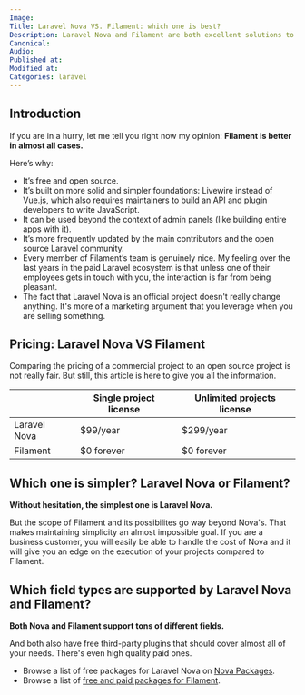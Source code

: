 ```yaml
---
Image: 
Title: Laravel Nova VS. Filament: which one is best?
Description: Laravel Nova and Filament are both excellent solutions to build your admin panels. But let's dive into the details anyway.
Canonical: 
Audio:
Published at: 
Modified at: 
Categories: laravel
---
```


## Introduction

If you are in a hurry, let me tell you right now my opinion: **Filament is better in almost all cases.**

Here’s why:
- It’s free and open source.
- It’s built on more solid and simpler foundations: Livewire instead of Vue.js, which also requires maintainers to build an API and plugin developers to write JavaScript.
- It can be used beyond the context of admin panels (like building entire apps with it).
- It’s more frequently updated by the main contributors and the open source Laravel community.
- Every member of Filament’s team is genuinely nice. My feeling over the last years in the paid Laravel ecosystem is that unless one of their employees gets in touch with you, the interaction is far from being pleasant.
- The fact that Laravel Nova is an official project doesn't really change anything. It's more of a marketing argument that you leverage when you are selling something.

## Pricing: Laravel Nova VS Filament

Comparing the pricing of a commercial project to an open source project is not really fair. But still, this article is here to give you all the information.

|   | Single project license | Unlimited projects license |
| - | - | - |
| Laravel Nova | $99/year | $299/year |
| Filament | $0 forever | $0 forever |

## Which one is simpler? Laravel Nova or Filament?

**Without hesitation, the simplest one is Laravel Nova.** 

But the scope of Filament and its possibilites go way beyond Nova's. That makes maintaining simplicity an almost impossible goal. If you are a business customer, you will easily be able to handle the cost of Nova and it will give you an edge on the execution of your projects compared to Filament.

## Which field types are supported by Laravel Nova and Filament?

**Both Nova and Filament support tons of different fields.**

And both also have free third-party plugins that should cover almost all of your needs. There's even high quality paid ones.

- Browse a list of free packages for Laravel Nova on [Nova Packages](https://novapackages.com).
- Browse a list of [free and paid packages for Filament](https://filamentphp.com/plugins).